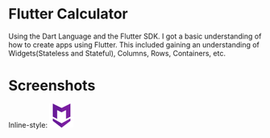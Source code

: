 # Flutter Calculator

Using the Dart Language and the Flutter SDK. I got a basic understanding of how to create apps using Flutter. This included gaining an understanding of Widgets(Stateless and Stateful), Columns, Rows, Containers, etc. 

# Screenshots 
Inline-style: 
![alt text](https://github.com/adam-p/markdown-here/raw/master/src/common/images/icon48.png "Logo Title Text 1")
